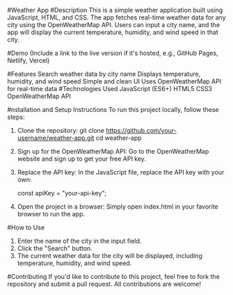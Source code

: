 #Weather App
#Description
This is a simple weather application built using JavaScript, HTML, and CSS. The app fetches real-time weather data for any city using the OpenWeatherMap API. Users can input a city name, and the app will display the current temperature, humidity, and wind speed in that city.

#Demo
(Include a link to the live version if it's hosted, e.g., GitHub Pages, Netlify, Vercel)

#Features
Search weather data by city name
Displays temperature, humidity, and wind speed
Simple and clean UI
Uses OpenWeatherMap API for real-time data
#Technologies Used
JavaScript (ES6+)
HTML5
CSS3
OpenWeatherMap API

#nstallation and Setup Instructions
To run this project locally, follow these steps:
1. Clone the repository:
   git clone https://github.com/your-username/weather-app.git
   cd weather-app
2. Sign up for the OpenWeatherMap API:
   Go to the OpenWeatherMap website and sign up to get your free API key.

3. Replace the API key:
   In the JavaScript file, replace the API key with your own:

     const apiKey = "your-api-key";
4. Open the project in a browser:
   Simply open index.html in your favorite browser to run the app.

#How to Use
1. Enter the name of the city in the input field.
2. Click the "Search" button.
3. The current weather data for the city will be displayed, including temperature, humidity, and wind speed.

#Contributing
If you'd like to contribute to this project, feel free to fork the repository and submit a pull request. All contributions are welcome!


